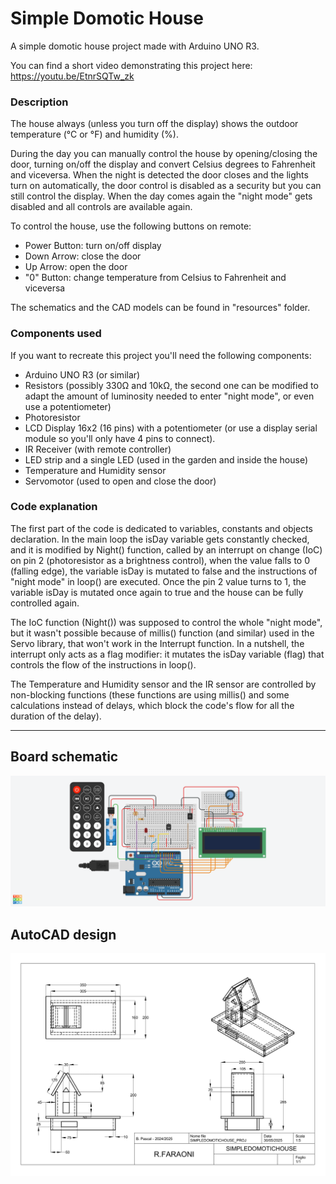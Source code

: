 # Simple Domotic House
A simple domotic house project made with Arduino UNO R3.

You can find a short video demonstrating this project here: https://youtu.be/EtnrSQTw_zk

### Description
The house always (unless you turn off the display) shows the outdoor temperature (°C or °F) and humidity (%).

During the day you can manually control the house by opening/closing the door, turning on/off the display and convert Celsius degrees to Fahrenheit and viceversa.
When the night is detected the door closes and the lights turn on automatically, the door control is disabled as a security but you can still control the display.
When the day comes again the "night mode" gets disabled and all controls are available again.

To control the house, use the following buttons on remote:
- Power Button: turn on/off display
- Down Arrow: close the door
- Up Arrow: open the door
- "0" Button: change temperature from Celsius to Fahrenheit and viceversa

The schematics and the CAD models can be found in "resources" folder.

### Components used
If you want to recreate this project you'll need the following components:
- Arduino UNO R3 (or similar)
- Resistors (possibly 330Ω and 10kΩ, the second one can be modified to adapt the amount of luminosity needed to enter "night mode", or even use a potentiometer)
- Photoresistor
- LCD Display 16x2 (16 pins) with a potentiometer (or use a display serial module so you'll only have 4 pins to connect).
- IR Receiver (with remote controller)
- LED strip and a single LED (used in the garden and inside the house)
- Temperature and Humidity sensor
- Servomotor (used to open and close the door)

### Code explanation
The first part of the code is dedicated to variables, constants and objects declaration.
In the main loop the isDay variable gets constantly checked, and it is modified by Night() function, called by an interrupt on change (IoC)
on pin 2 (photoresistor as a brightness control), when the value falls to 0 (falling edge), the variable isDay is mutated to false and the instructions of "night mode" in loop() are executed. Once the pin 2 value turns to 1, the variable isDay is mutated once again to true and the house can be fully controlled again.

The IoC function (Night()) was supposed to control the whole "night mode", but it wasn't possible because of millis() function (and similar) used in the Servo library, that won't work in the Interrupt function. In a nutshell, the interrupt only acts as a flag modifier: it mutates the isDay variable (flag) that controls the flow of the instructions in loop().

The Temperature and Humidity sensor and the IR sensor are controlled by non-blocking functions (these functions are using millis() and some calculations instead of delays, which block the code's flow for all the duration of the delay).

---


## Board schematic


![Schematic](https://github.com/Millenium6208/SimpleDomoticHouse/blob/main/resources/SimpleDomoticHouse_sch.png)


## AutoCAD design


![CAD Schematic](https://github.com/Millenium6208/SimpleDomoticHouse/blob/main/resources/SimpleDomoticHouse_cad.png)
